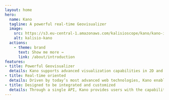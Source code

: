 ```yaml
---
layout: home
hero:
  name: Kano
  tagline: A powerful real-time Geovisualizer
  image:
    src: https://s3.eu-central-1.amazonaws.com/kalisioscope/kano/kano-icon-256x256.png
    alt: kalisio-kano
  actions:
    - theme: brand
      text: Show me more →
      link: /about/introduction
features:
- title: Powerful Geovisualizer
  details: Kano supports advanced visualization capabilities in 2D and 3D thanks to hardware acceleration with WebGL technology
- title: Real-time oriented
  details: Driven by today’s most advanced web technologies, Kano enables real-time tracking of your geospatial assets
- title: Designed to be integrated and customized
  details: Through a single API, Kano provides users with the capability to develop geospatial applications
---
```


<ClientOnly>
  <home-footer :irsn="true" :airbus="true"/>
</ClientOnly>
